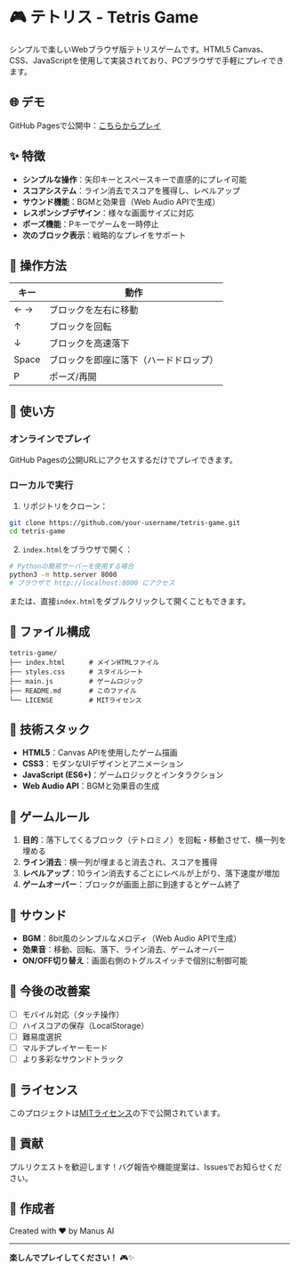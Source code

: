 # 🎮 テトリス - Tetris Game

シンプルで楽しいWebブラウザ版テトリスゲームです。HTML5 Canvas、CSS、JavaScriptを使用して実装されており、PCブラウザで手軽にプレイできます。

## 🌐 デモ

GitHub Pagesで公開中：[こちらからプレイ](https://your-username.github.io/tetris-game/)

## ✨ 特徴

- **シンプルな操作**：矢印キーとスペースキーで直感的にプレイ可能
- **スコアシステム**：ライン消去でスコアを獲得し、レベルアップ
- **サウンド機能**：BGMと効果音（Web Audio APIで生成）
- **レスポンシブデザイン**：様々な画面サイズに対応
- **ポーズ機能**：Pキーでゲームを一時停止
- **次のブロック表示**：戦略的なプレイをサポート

## 🎯 操作方法

| キー | 動作 |
|------|------|
| ← → | ブロックを左右に移動 |
| ↑ | ブロックを回転 |
| ↓ | ブロックを高速落下 |
| Space | ブロックを即座に落下（ハードドロップ） |
| P | ポーズ/再開 |

## 🚀 使い方

### オンラインでプレイ

GitHub Pagesの公開URLにアクセスするだけでプレイできます。

### ローカルで実行

1. リポジトリをクローン：
```bash
git clone https://github.com/your-username/tetris-game.git
cd tetris-game
```

2. `index.html`をブラウザで開く：
```bash
# Pythonの簡易サーバーを使用する場合
python3 -m http.server 8000
# ブラウザで http://localhost:8000 にアクセス
```

または、直接`index.html`をダブルクリックして開くこともできます。

## 📁 ファイル構成

```
tetris-game/
├── index.html      # メインHTMLファイル
├── styles.css      # スタイルシート
├── main.js         # ゲームロジック
├── README.md       # このファイル
└── LICENSE         # MITライセンス
```

## 🎨 技術スタック

- **HTML5**：Canvas APIを使用したゲーム描画
- **CSS3**：モダンなUIデザインとアニメーション
- **JavaScript (ES6+)**：ゲームロジックとインタラクション
- **Web Audio API**：BGMと効果音の生成

## 📝 ゲームルール

1. **目的**：落下してくるブロック（テトロミノ）を回転・移動させて、横一列を埋める
2. **ライン消去**：横一列が埋まると消去され、スコアを獲得
3. **レベルアップ**：10ライン消去するごとにレベルが上がり、落下速度が増加
4. **ゲームオーバー**：ブロックが画面上部に到達するとゲーム終了

## 🎵 サウンド

- **BGM**：8bit風のシンプルなメロディ（Web Audio APIで生成）
- **効果音**：移動、回転、落下、ライン消去、ゲームオーバー
- **ON/OFF切り替え**：画面右側のトグルスイッチで個別に制御可能

## 🌟 今後の改善案

- [ ] モバイル対応（タッチ操作）
- [ ] ハイスコアの保存（LocalStorage）
- [ ] 難易度選択
- [ ] マルチプレイヤーモード
- [ ] より多彩なサウンドトラック

## 📄 ライセンス

このプロジェクトは[MITライセンス](LICENSE)の下で公開されています。

## 🤝 貢献

プルリクエストを歓迎します！バグ報告や機能提案は、Issuesでお知らせください。

## 👤 作成者

Created with ❤️ by Manus AI

---

**楽しんでプレイしてください！** 🎮✨

